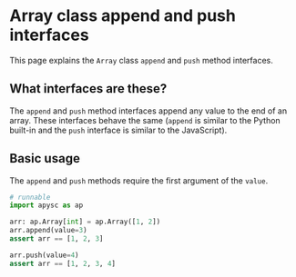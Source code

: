 # Array class append and push interfaces

This page explains the `Array` class `append` and `push` method interfaces.

## What interfaces are these?

The `append` and `push` method interfaces append any value to the end of an array. These interfaces behave the same (`append` is similar to the Python built-in and the `push` interface is similar to the JavaScript).

## Basic usage

The `append` and `push` methods require the first argument of the `value`\.

```py
# runnable
import apysc as ap

arr: ap.Array[int] = ap.Array([1, 2])
arr.append(value=3)
assert arr == [1, 2, 3]

arr.push(value=4)
assert arr == [1, 2, 3, 4]
```
